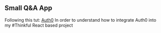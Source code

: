 ## Small Q&A App

Following this tut: [Auth0](https://auth0.com/blog/react-tutorial-building-and-securing-your-first-app/)
In order to understand how to integrate Auth0 into my #Thinkful React based project
